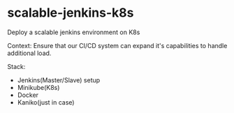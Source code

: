 # scalable-jenkins-k8s
Deploy a scalable jenkins environment on K8s

Context:
Ensure that our CI/CD system can expand it's capabilities to handle
additional load.

Stack:
- Jenkins(Master/Slave) setup
- Minikube(K8s)
- Docker
- Kaniko(just in case)
